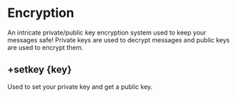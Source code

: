 # Encryption
An intricate private/public key encryption system used to keep your messages safe! Private keys are used to decrypt messages and public keys are used to encrypt them.
## +setkey {key}
Used to set your private key and get a public key.